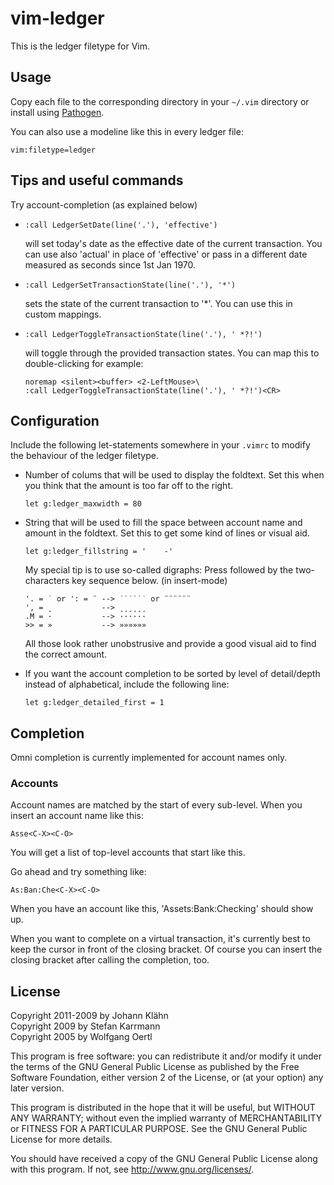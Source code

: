 vim-ledger
==========

This is the ledger filetype for Vim.

Usage
-----

Copy each file to the corresponding directory in your `~/.vim` directory or
install using [Pathogen](https://github.com/tpope/vim-pathogen).

You can also use a modeline like this in every ledger file:

    vim:filetype=ledger

Tips and useful commands
------------------------

Try account-completion (as explained below)

-   `:call LedgerSetDate(line('.'), 'effective')`

    will set today's date as the effective date of the current transaction. You
    can use also 'actual' in place of 'effective' or pass in a different date
    measured as seconds since 1st Jan 1970.

-   `:call LedgerSetTransactionState(line('.'), '*')`

    sets the state of the current transaction to '*'. You can use this in
    custom mappings.

-   `:call LedgerToggleTransactionState(line('.'), ' *?!')`

    will toggle through the provided transaction states. You can map this to
    double-clicking for example:

        noremap <silent><buffer> <2-LeftMouse>\
        :call LedgerToggleTransactionState(line('.'), ' *?!')<CR>

Configuration
-------------

Include the following let-statements somewhere in your `.vimrc` to modify the
behaviour of the ledger filetype.

-   Number of colums that will be used to display the foldtext. Set this
    when you think that the amount is too far off to the right.

        let g:ledger_maxwidth = 80

-   String that will be used to fill the space between account name and
    amount in the foldtext. Set this to get some kind of lines or visual
    aid.

        let g:ledger_fillstring = '    -'

    My special tip is to use so-called digraphs: Press <C-K> followed by the
    two-characters key sequence below. (in insert-mode)

        '. = ˙ or ': = ¨ --> ˙˙˙˙˙˙ or ¨¨¨¨¨¨
        ', = ¸           --> ¸¸¸¸¸¸
        .M = ·           --> ······
        >> = »           --> »»»»»»

    All those look rather unobstrusive and provide a good visual aid to find
    the correct amount.

-   If you want the account completion to be sorted by level of
    detail/depth instead of alphabetical, include the following line:

        let g:ledger_detailed_first = 1

Completion
----------

Omni completion is currently implemented for account names only.

### Accounts

Account names are matched by the start of every sub-level. When you
insert an account name like this:

    Asse<C-X><C-O>

You will get a list of top-level accounts that start like this.

Go ahead and try something like:

    As:Ban:Che<C-X><C-O>

When you have an account like this, 'Assets:Bank:Checking' should show up.

When you want to complete on a virtual transaction, it's currently best
to keep the cursor in front of the closing bracket. Of course you can
insert the closing bracket after calling the completion, too.

License
-------

Copyright 2011-2009 by Johann Klähn  
Copyright 2009 by Stefan Karrmann  
Copyright 2005 by Wolfgang Oertl

This program is free software: you can redistribute it and/or modify it
under the terms of the GNU General Public License as published by the
Free Software Foundation, either version 2 of the License, or (at your
option) any later version.

This program is distributed in the hope that it will be useful, but
WITHOUT ANY WARRANTY; without even the implied warranty of
MERCHANTABILITY or FITNESS FOR A PARTICULAR PURPOSE. See the GNU General
Public License for more details.

You should have received a copy of the GNU General Public License along
with this program. If not, see <http://www.gnu.org/licenses/>.
